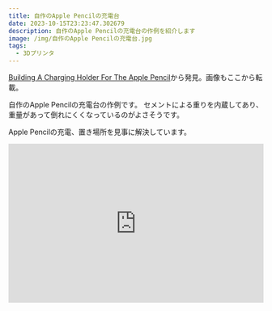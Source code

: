 ```yaml
---
title: 自作のApple Pencilの充電台
date: 2023-10-15T23:23:47.302679
description: 自作のApple Pencilの充電台の作例を紹介します
image: /img/自作のApple Pencilの充電台.jpg
tags:
  - 3Dプリンタ
---
```

[Building A Charging Holder For The Apple Pencil](https://hackaday.com/2023/09/21/building-a-charging-holder-for-the-apple-pencil/)から発見。画像もここから転載。

自作のApple Pencilの充電台の作例です。
セメントによる重りを内蔵してあり、重量があって倒れにくくなっているのがよさそうです。

Apple Pencilの充電、置き場所を見事に解決しています。

<iframe width="100%" height="315" src="https://www.youtube.com/embed/4CVQPlcsvOE" title="YouTube video player" frameborder="0" allow="accelerometer; autoplay; clipboard-write; encrypted-media; gyroscope; picture-in-picture" allowfullscreen></iframe>

